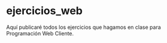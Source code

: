 # ejercicios_web
Aquí publicaré todos los ejercicios que hagamos en clase para Programación Web Cliente.
